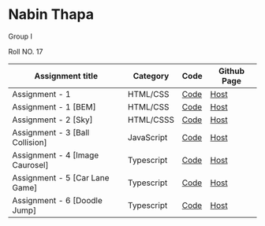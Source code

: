  <div>
    <div class="name-container">
      <h1 class="name">Nabin Thapa</h1>
      <p class="group">Group I</p>
      <p class="roll">Roll NO. 17</p>
    </div>
    <table>
      <thead>
        <tr>
          <th>Assignment title</th>
          <th>Category</th>
          <th>Code</th>
          <th>Github Page</th>
        </tr>
      </thead>
      <tbody>
        <tr>
          <td>Assignment - 1</td>
          <td>HTML/CSS</td>
          <td>
            <a
              href="https://github.com/nabinthapaa/SE-Fellowship-LF/tree/day4-assignment/Day%204/assignment"
              >Code</a
            >
          </td>
          <td>
            <a
              href="https://nabinthapaa.github.io/SE-Fellowship-LF/Day%204/assignment/"
              >Host</a
            >
          </td>
        </tr>
        <tr>
          <td>Assignment - 1 [BEM]</td>
          <td>HTML/CSS</td>
          <td>
            <a
              href="https://github.com/nabinthapaa/SE-Fellowship-LF/tree/main/Day%204/assignment"
              >Code</a
            >
          </td>
          <td>
            <a
              href="https://nabinthapaa.github.io/SE-Fellowship-LF/Day%204/assignment/"
              >Host</a
            >
          </td>
        </tr>
        <tr>
          <td>Assignment - 2 [Sky]</td>
          <td>HTML/CSSS</td>
          <td>
            <a
              href="https://github.com/nabinthapaa/final-assignment-sky"
              >Code</a
            >
          </td>
          <td>
            <a
              href="https://nabinthapaa.github.io/final-assignment-sky"
              >Host</a
            >
          </td>
        </tr>
        <tr>
          <td>Assignment - 3 [Ball Collision]</td>
          <td>JavaScript</td>
          <td>
            <a
              href="https://github.com/nabinthapaa/ball-collision-js"
              >Code</a
            >
          </td>
          <td>
            <a
              href="https://nabinthapaa.github.io/ball-collision-js/"
              >Host</a
            >
          </td>
        </tr>
        <tr>
          <td>Assignment - 4 [Image Caurosel]</td>
          <td>Typescript</td>
          <td>
            <a
              href="https://github.com/nabinthapaa/Image-Caurosel-lF"
              >Code</a
            >
          </td>
          <td>
            <a
              href="https://image-caurosel-l-f.vercel.app/"
              >Host</a
            >
          </td>
        </tr><tr>
          <td>Assignment - 5 [Car Lane Game]</td>
          <td>Typescript</td>
          <td>
            <a href="https://github.com/nabinthapaa/Car-game-js">Code</a>
          </td>
          <td>
            <a href="https://car-game-js-eight.vercel.app/">Host</a>
          </td>
        </tr>
        <tr>
          <td>Assignment - 6 [Doodle Jump]</td>
          <td>Typescript</td>
          <td>
            <a href="https://github.com/nabinthapaa/doodle-jump-ts">Code</a>
          </td>
          <td>
            <a href="https://doodle-jump-ts.vercel.app/">Host</a>
          </td>
        </tr>
      </tbody>
    </table>
  </div>
